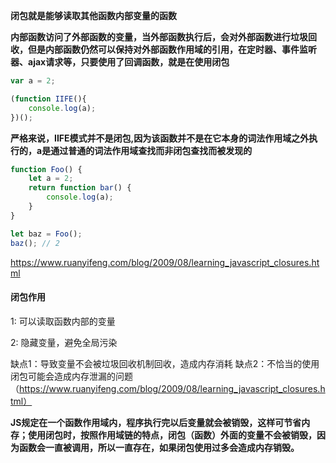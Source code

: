 **闭包就是能够读取其他函数内部变量的函数**

**内部函数访问了外部函数的变量，当外部函数执行后，会对外部函数进行垃圾回收，但是内部函数仍然可以保持对外部函数作用域的引用，在定时器、事件监听器、ajax请求等，只要使用了回调函数，就是在使用闭包**


```javascript
var a = 2;

(function IIFE(){
    console.log(a);
})();
```

**严格来说，IIFE模式并不是闭包,因为该函数并不是在它本身的词法作用域之外执行的，a是通过普通的词法作用域查找而非闭包查找而被发现的**




```javascript
function Foo() {
    let a = 2;
    return function bar() {
        console.log(a);
    }
}

let baz = Foo();
baz(); // 2
```






https://www.ruanyifeng.com/blog/2009/08/learning_javascript_closures.html









#### 闭包作用

1: 可以读取函数内部的变量

2: 隐藏变量，避免全局污染



缺点1：导致变量不会被垃圾回收机制回收，造成内存消耗
缺点2：不恰当的使用闭包可能会造成内存泄漏的问题（https://www.ruanyifeng.com/blog/2009/08/learning_javascript_closures.html）





**JS规定在一个函数作用域内，程序执行完以后变量就会被销毁，这样可节省内存；使用闭包时，按照作用域链的特点，闭包（函数）外面的变量不会被销毁，因为函数会一直被调用，所以一直存在，如果闭包使用过多会造成内存销毁。**





